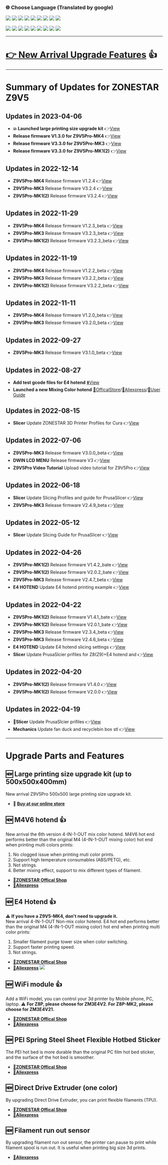 ### :globe_with_meridians: Choose Language (Translated by google)
[![](../../lanpic/ES.png)](https://github-com.translate.goog/ZONESTAR3D/Z9/tree/main/Z9V5/UpdateNews?_x_tr_sl=en&_x_tr_tl=es)
[![](../../lanpic/FR.png)](https://github-com.translate.goog/ZONESTAR3D/Z9/tree/main/Z9V5/UpdateNews?_x_tr_sl=en&_x_tr_tl=fr)
[![](../../lanpic/PT.png)](https://github-com.translate.goog/ZONESTAR3D/Z9/tree/main/Z9V5/UpdateNews?_x_tr_sl=en&_x_tr_tl=pt)
[![](../../lanpic/DE.png)](https://github-com.translate.goog/ZONESTAR3D/Z9/tree/main/Z9V5/UpdateNews?_x_tr_sl=en&_x_tr_tl=de)
[![](../../lanpic/IT.png)](https://github-com.translate.goog/ZONESTAR3D/Z9/tree/main/Z9V5/UpdateNews?_x_tr_sl=en&_x_tr_tl=it)
[![](../../lanpic/PL.png)](https://github-com.translate.goog/ZONESTAR3D/Z9/tree/main/Z9V5/UpdateNews?_x_tr_sl=en&_x_tr_tl=pl)
[![](../../lanpic/RU.png)](https://github-com.translate.goog/ZONESTAR3D/Z9/tree/main/Z9V5/UpdateNews?_x_tr_sl=en&_x_tr_tl=ru)
[![](../../lanpic/BR.png)](https://github-com.translate.goog/ZONESTAR3D/Z9/tree/main/Z9V5/UpdateNews?_x_tr_sl=en&_x_tr_tl=pt)
[![](../../lanpic/GR.png)](https://github-com.translate.goog/ZONESTAR3D/Z9/tree/main/Z9V5/UpdateNews?_x_tr_sl=en&_x_tr_tl=el)

[![](../../lanpic/JP.png)](https://github-com.translate.goog/ZONESTAR3D/Z9/tree/main/Z9V5/UpdateNews?_x_tr_sl=en&_x_tr_tl=ja)
[![](../../lanpic/KR.png)](https://github-com.translate.goog/ZONESTAR3D/Z9/tree/main/Z9V5/UpdateNews?_x_tr_sl=en&_x_tr_tl=ko)
[![](../../lanpic/ID.png)](https://github-com.translate.goog/ZONESTAR3D/Z9/tree/main/Z9V5/UpdateNews?_x_tr_sl=en&_x_tr_tl=id)
[![](../../lanpic/TH.png)](https://github-com.translate.goog/ZONESTAR3D/Z9/tree/main/Z9V5/UpdateNews?_x_tr_sl=en&_x_tr_tl=th)
[![](../../lanpic/VN.png)](https://github-com.translate.goog/ZONESTAR3D/Z9/tree/main/Z9V5/UpdateNews?_x_tr_sl=en&_x_tr_tl=vi)
[![](../../lanpic/IL.png)](https://github-com.translate.goog/ZONESTAR3D/Z9/tree/main/Z9V5/UpdateNews?_x_tr_sl=en&_x_tr_tl=iw)
[![](../../lanpic/SA.png)](https://github-com.translate.goog/ZONESTAR3D/Z9/tree/main/Z9V5/UpdateNews?_x_tr_sl=en&_x_tr_tl=ar)
[![](../../lanpic/TR.png)](https://github-com.translate.goog/ZONESTAR3D/Z9/tree/main/Z9V5/UpdateNews?_x_tr_sl=en&_x_tr_tl=tr)
[![](../../lanpic/CN.png)](https://github-com.translate.goog/ZONESTAR3D/Z9/tree/main/Z9V5/UpdateNews?_x_tr_sl=en&_x_tr_tl=zh-CN)

-----
# [:point_right: New Arrival Upgrade Features](#upgrade-parts-and-features) :+1:

-----
# Summary of Updates for ZONESTAR Z9V5
## Updates in 2023-04-06
-  **:boom: Launched large printing size upgrade kit** :point_right:[View](#new-large-printing-size-upgrade-kit-up-to-500x500x400mm)
-  **Release firmware V1.3.0 for Z9V5Pro-MK4** :point_right:[View](https://github.com/ZONESTAR3D/Firmware/tree/master/Z9/Z9V5/bin/Z9V5Pro-MK4/beta#release-note)
-  **Release firmware V3.3.0 for Z9V5Pro-MK3** :point_right:[View](https://github.com/ZONESTAR3D/Firmware/tree/master/Z9/Z9V5/bin/Z9V5Pro-MK3/beta#release-note)
-  **Release firmware V3.3.0 for Z9V5Pro-MK1(2)** :point_right:[View](https://github.com/ZONESTAR3D/Firmware/tree/master/Z9/Z9V5/bin/Z9V5Pro/beta#release-note)

## Updates in 2022-12-14
- **Z9V5Pro-MK4** Release firmware V1.2.4 :point_right:[View](https://github.com/ZONESTAR3D/Firmware/tree/master/Z9/Z9V5/bin/Z9V5Pro-MK4/released)
- **Z9V5Pro-MK3** Release firmware V3.2.4 :point_right:[View](https://github.com/ZONESTAR3D/Firmware/tree/master/Z9/Z9V5/bin/Z9V5Pro-MK3/released)
- **Z9V5Pro-MK1(2)** Release firmware V3.2.4 :point_right:[View](https://github.com/ZONESTAR3D/Firmware/tree/master/Z9/Z9V5/bin/Z9V5Pro/released)

## Updates in 2022-11-29
- **Z9V5Pro-MK4** Release firmware V1.2.3_beta :point_right:[View](https://github.com/ZONESTAR3D/Firmware/tree/master/Z9/Z9V5/bin/Z9V5Pro-MK4/beta)
- **Z9V5Pro-MK3** Release firmware V3.2.3_beta :point_right:[View](https://github.com/ZONESTAR3D/Firmware/tree/master/Z9/Z9V5/bin/Z9V5Pro-MK3/beta)
- **Z9V5Pro-MK1(2)** Release firmware V3.2.3_beta :point_right:[View](https://github.com/ZONESTAR3D/Firmware/tree/master/Z9/Z9V5/bin/Z9V5Pro/beta)

## Updates in 2022-11-19
- **Z9V5Pro-MK4** Release firmware V1.2.2_beta :point_right:[View](https://github.com/ZONESTAR3D/Firmware/tree/master/Z9/Z9V5/bin/Z9V5Pro-MK4/beta)
- **Z9V5Pro-MK3** Release firmware V3.2.2_beta :point_right:[View](https://github.com/ZONESTAR3D/Firmware/tree/master/Z9/Z9V5/bin/Z9V5Pro-MK3/beta)
- **Z9V5Pro-MK1(2)** Release firmware V3.2.2_beta :point_right:[View](https://github.com/ZONESTAR3D/Firmware/tree/master/Z9/Z9V5/bin/Z9V5Pro/beta)

## Updates in 2022-11-11
- **Z9V5Pro-MK4** Release firmware V1.2.0_beta :point_right:[View](https://github.com/ZONESTAR3D/Firmware/tree/master/Z9/Z9V5/bin/Z9V5Pro-MK4/beta)
- **Z9V5Pro-MK3** Release firmware V3.2.0_beta :point_right:[View](https://github.com/ZONESTAR3D/Firmware/tree/master/Z9/Z9V5/bin/Z9V5Pro-MK3/beta)

## Updates in 2022-09-27
- **Z9V5Pro-MK3** Release firmware V3.1.0_beta :point_right:[View](https://github.com/ZONESTAR3D/Firmware/tree/master/Z9/Z9V5/bin/Z9V5Pro-MK3/beta)

## Updates in 2022-08-27
- **Add test gcode files for E4 hotend** [:arrow_down:View](https://github.com/ZONESTAR3D/Slicing-Guide/tree/master/PrusaSlicer/test_gcode/E4)
- **Launched a new Mixing Color hotend** [:gift:OfficalStore](https://bit.ly/3QhWJtf)/[:gift:Aliexpress](https://www.aliexpress.com/item/1005004547646195.html)/[:book:User Guide](https://bit.ly/3QBEWhu)

## Updates in 2022-08-15
- **Slicer** Update ZONESTAR 3D Printer Profiles for Cura :point_right:[View](https://github.com/ZONESTAR3D/Slicing-Guide/tree/master/cura)

## Updates in 2022-07-06
- **Z9V5Pro-MK3** Release firmware V3.0.0_beta :point_right:[View](https://github.com/ZONESTAR3D/Firmware/tree/master/Z9/Z9V5/bin/Z9V5Pro-MK3/beta)
- **DWIN LCD MENU** Release firmware V3 :point_right:[View](https://github.com/ZONESTAR3D/Upgrade-kit-guide/tree/main/TFT-LCD/LCD-DWIN)
- **Z9V5Pro Video Tutorial** Upload video tutorial for Z9V5Pro :point_right:[View](https://youtube.com/playlist?list=PLbvlwbqXvSC_Ue49X_mEBViiTigqgsl08)

## Updates in 2022-06-18
- **Slicer** Update Slicing Profiles and guide for PrusaSlicer :point_right:[View](https://github.com/ZONESTAR3D/Slicing-Guide/tree/master/PrusaSlicer)
- **Z9V5Pro-MK3** Release firmware V2.4.9_beta :point_right:[View](https://github.com/ZONESTAR3D/Firmware/tree/master/Z9/Z9V5/bin/Z9V5Pro-MK3/beta)

## Updates in 2022-05-12
- **Slicer** Update Slicing Guide for PrusaSlicer :point_right:[View](https://github.com/ZONESTAR3D/Slicing-Guide/tree/master/PrusaSlicer)

## Updates in 2022-04-26
- **Z9V5Pro-MK1(2)** Release firmware V1.4.2_bate :point_right:[View](https://github.com/ZONESTAR3D/Firmware/tree/master/Z9/Z9V5/bin/Z9V5Pro/beta)
- **Z9V5Pro-MK1(2)** Release firmware V2.0.2_bate :point_right:[View](https://github.com/ZONESTAR3D/Firmware/tree/master/Z9/Z9V5/bin/Z9V5Pro/beta)
- **Z9V5Pro-MK3** Release firmware V2.4.7_beta :point_right:[View](https://github.com/ZONESTAR3D/Firmware/tree/master/Z9/Z9V5/bin/Z9V5Pro-MK3/beta)
- **E4 HOTEND** Update E4 hotend printing example :point_right:[View](https://github.com/ZONESTAR3D/Upgrade-kit-guide/tree/main/HOTEND/E4%204-IN-1-OUT%20Non-Mixing%20Color%20Hotend/example)

## Updates in 2022-04-22
- **Z9V5Pro-MK1(2)** Release firmware V1.4.1_bate :point_right:[View](https://github.com/ZONESTAR3D/Firmware/tree/master/Z9/Z9V5/bin/Z9V5Pro/beta)
- **Z9V5Pro-MK1(2)** Release firmware V2.0.1_bate :point_right:[View](https://github.com/ZONESTAR3D/Firmware/tree/master/Z9/Z9V5/bin/Z9V5Pro/beta)
- **Z9V5Pro-MK3** Release firmware V2.3.4_beta :point_right:[View](https://github.com/ZONESTAR3D/Firmware/tree/master/Z9/Z9V5/bin/Z9V5Pro-MK3/beta)
- **Z9V5Pro-MK3** Release firmware V2.4.6_beta :point_right:[View](https://github.com/ZONESTAR3D/Firmware/tree/master/Z9/Z9V5/bin/Z9V5Pro-MK3/beta)
- **E4 HOTEND** Update E4 hotend slicing settings :point_right:[View](https://github.com/ZONESTAR3D/Upgrade-kit-guide/tree/main/HOTEND/E4%204-IN-1-OUT%20Non-Mixing%20Color%20Hotend/example)
- **Slicer** Update PrusaSlcier prifiles for Z8(Z9)+E4 hotend and :point_right:[View](https://github.com/ZONESTAR3D/Slicing-Guide/tree/master/PrusaSlicer)

## Updates in 2022-04-20
- **Z9V5Pro-MK1(2)** Release firmware V1.4.0 :point_right:[View](https://github.com/ZONESTAR3D/Firmware/tree/master/Z9/Z9V5/bin/Z9V5Pro/release)
- **Z9V5Pro-MK1(2)** Release firmware V2.0.0 :point_right:[View](https://github.com/ZONESTAR3D/Firmware/tree/master/Z9/Z9V5/bin/Z9V5Pro/release)

## Updates in 2022-04-19
- :star2:**Slicer** Update PrusaSlcier prifiles :point_right:[View](https://github.com/ZONESTAR3D/Slicing-Guide/tree/master/PrusaSlicer)
- **Mechanics** Update fan duck and recyclebin box stl :point_right:[View](https://github.com/ZONESTAR3D/Z9/tree/main/Z9V5/Parts_Stl)

-----
# Upgrade Parts and Features
## :new: Large printing size upgrade kit (up to 500x500x400mm)
New arrival Z9V5Pro 500x500 large printing size upgrade kit. 
- **:gift: [Buy at our online store](http://bit.ly/3ZMDJI0)**

## :new: M4V6 hotend :+1: 
New arrival the 6th version 4-IN-1-OUT mix color hotend. M4V6 hot end performs better than the original M4 (4-IN-1-OUT mixing color) hot end when printing multi colors prints:
1. No clogged issue when printing muti color prints.
2. Support high temperature consumables (ABS/PETG), etc.
3. Not strings.
4. Better mixing effect, support to mix different types of filament.
- **[:gift:ZONESTAR Offical Shop](https://bit.ly/3QhWJtf)** 
- **[:gift:Aliexpress](http://bit.ly/3GD0at8)** 
## :new: E4 Hotend :+1: 
:warning: **If you have a Z9V5-MK4, don't need to upgrade it.**  
New arrival 4-IN-1-OUT Non-mix color hotend. E4 hot end performs better than the original M4 (4-IN-1-OUT mixing color) hot end when printing multi color prints:
1. Smaller filament purge tower size when color switching.
2. Support faster printing speed.
3. Not strings.
- **[:gift:ZONESTAR Offical Shop](https://bit.ly/3V7IeuT)** 
- **[:gift:Aliexpress](https://bit.ly/3KXQeJ5)** 
![](./M4vsE4.jpg)
## :new: WiFi module :+1: 
Add a WiFi model, you can control your 3d printer by Mobile phone, PC, laptop.
:warning: **For Z8P, please choose for ZM3E4V2. For Z8P-MK2, please choose for ZM3E4V21.**    
- **[:gift:ZONESTAR Offical Shop](https://bit.ly/3rB7mx1)**
- **[:gift:Aliexpress](http://bit.ly/3i7aX4o)**
## :new: PEI Spring Steel Sheet Flexible Hotbed Sticker
The PEI hot bed is more durable than the original PC film hot bed sticker, and the surface of the hot bed is smoother.
- **[:gift:ZONESTAR Offical Shop](http://bit.ly/3VkmXOi)** 
- **[:gift:Aliexpress](https://bit.ly/3GbI9Sr)**
## :new: Direct Drive Extruder (one color)
By upgrading Direct Drive Extruder, you can print flexible filaments (TPU).    
- **[:gift:ZONESTAR Offical Shop](https://bit.ly/3CA0QvV)** 
- **[:gift:Aliexpress](http://bit.ly/3TZxkGp)**
## :new: Filament run out sensor
By upgrading filament run out sensor, the printer can pause to print while filament spool is run out. It is useful when printing big size 3d prints.
- **[:gift:Aliexpress](https://www.aliexpress.com/item/4001309957376.html)**